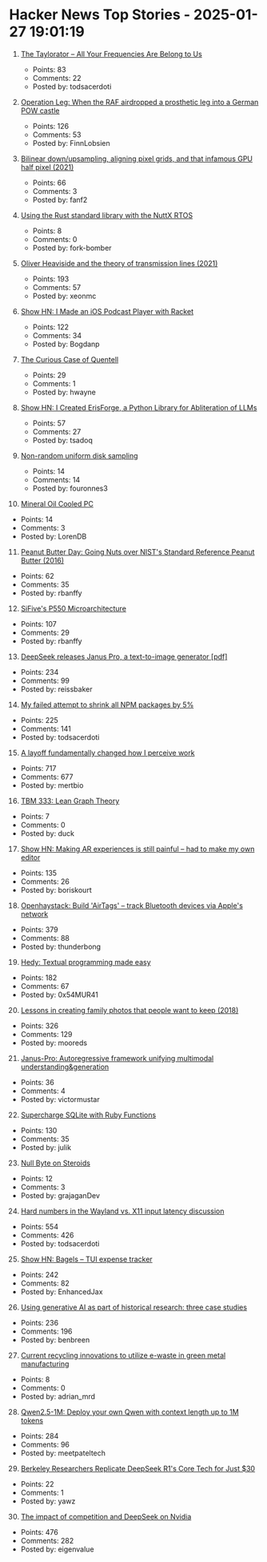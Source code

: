 # Hacker News Top Stories - 2025-01-27 19:01:19

1. [The Taylorator – All Your Frequencies Are Belong to Us](https://www.scd31.com/posts/taylorator)
   - Points: 83
   - Comments: 22
   - Posted by: todsacerdoti

2. [Operation Leg: When the RAF airdropped a prosthetic leg into a German POW castle](https://www.rafbf.org/news-and-stories/raf-history/operation-leg-pilot-unlike-any-other)
   - Points: 126
   - Comments: 53
   - Posted by: FinnLobsien

3. [Bilinear down/upsampling, aligning pixel grids, and that infamous GPU half pixel (2021)](https://bartwronski.com/2021/02/15/bilinear-down-upsampling-pixel-grids-and-that-half-pixel-offset/)
   - Points: 66
   - Comments: 3
   - Posted by: fanf2

4. [Using the Rust standard library with the NuttX RTOS](https://lupyuen.org/articles/rust7.html)
   - Points: 8
   - Comments: 0
   - Posted by: fork-bomber

5. [Oliver Heaviside and the theory of transmission lines (2021)](https://www.pa3fwm.nl/technotes/tn28-heaviside-transmission-lines.html)
   - Points: 193
   - Comments: 57
   - Posted by: xeonmc

6. [Show HN: I Made an iOS Podcast Player with Racket](https://defn.io/2024/11/16/podcatcher/)
   - Points: 122
   - Comments: 34
   - Posted by: Bogdanp

7. [The Curious Case of Quentell](https://blog.startifact.com/posts/the-curious-case-of-quentell/)
   - Points: 29
   - Comments: 1
   - Posted by: hwayne

8. [Show HN: I Created ErisForge, a Python Library for Abliteration of LLMs](https://github.com/Tsadoq/ErisForge)
   - Points: 57
   - Comments: 27
   - Posted by: tsadoq

9. [Non-random uniform disk sampling](https://victorpoughon.fr/non-random-uniform-disk-sampling/)
   - Points: 14
   - Comments: 14
   - Posted by: fouronnes3

10. [Mineral Oil Cooled PC](https://www.pugetsystems.com/mineral-oil-pc/)
   - Points: 14
   - Comments: 3
   - Posted by: LorenDB

11. [Peanut Butter Day: Going Nuts over NIST's Standard Reference Peanut Butter (2016)](https://www.nist.gov/blogs/taking-measure/going-nuts-over-nists-standard-reference-peanut-butter)
   - Points: 62
   - Comments: 35
   - Posted by: rbanffy

12. [SiFive's P550 Microarchitecture](https://chipsandcheese.com/p/inside-sifives-p550-microarchitecture)
   - Points: 107
   - Comments: 29
   - Posted by: rbanffy

13. [DeepSeek releases Janus Pro, a text-to-image generator [pdf]](https://github.com/deepseek-ai/Janus/blob/main/janus_pro_tech_report.pdf)
   - Points: 234
   - Comments: 99
   - Posted by: reissbaker

14. [My failed attempt to shrink all NPM packages by 5%](https://evanhahn.com/my-failed-attempt-to-shrink-all-npm-packages-by-5-percent/)
   - Points: 225
   - Comments: 141
   - Posted by: todsacerdoti

15. [A layoff fundamentally changed how I perceive work](https://mertbulan.com/2025/01/26/once-you-are-laid-off-you-will-never-be-the-same-again/)
   - Points: 717
   - Comments: 677
   - Posted by: mertbio

16. [TBM 333: Lean Graph Theory](https://cutlefish.substack.com/p/tbm-333-lean-graph-theory)
   - Points: 7
   - Comments: 0
   - Posted by: duck

17. [Show HN: Making AR experiences is still painful – had to make my own editor](https://ordinary.space/)
   - Points: 135
   - Comments: 26
   - Posted by: boriskourt

18. [Openhaystack: Build 'AirTags' – track Bluetooth devices via Apple's network](https://github.com/seemoo-lab/openhaystack)
   - Points: 379
   - Comments: 88
   - Posted by: thunderbong

19. [Hedy: Textual programming made easy](https://www.hedy.org/)
   - Points: 182
   - Comments: 67
   - Posted by: 0x54MUR41

20. [Lessons in creating family photos that people want to keep (2018)](https://estherschindler.medium.com/the-old-family-photos-project-lessons-in-creating-family-photos-that-people-want-to-keep-ea3909129943)
   - Points: 326
   - Comments: 129
   - Posted by: mooreds

21. [Janus-Pro: Autoregressive framework unifying multimodal understanding&generation](https://huggingface.co/deepseek-ai/Janus-Pro-7B)
   - Points: 36
   - Comments: 4
   - Posted by: victormustar

22. [Supercharge SQLite with Ruby Functions](https://blog.julik.nl/2025/01/supercharge-sqlite-with-ruby-functions)
   - Points: 130
   - Comments: 35
   - Posted by: julik

23. [Null Byte on Steroids](https://medium.com/@0xold/null-byte-on-steroids-23f8104a25ec)
   - Points: 12
   - Comments: 3
   - Posted by: grajaganDev

24. [Hard numbers in the Wayland vs. X11 input latency discussion](https://mort.coffee/home/wayland-input-latency/)
   - Points: 554
   - Comments: 426
   - Posted by: todsacerdoti

25. [Show HN: Bagels – TUI expense tracker](https://github.com/EnhancedJax/Bagels)
   - Points: 242
   - Comments: 82
   - Posted by: EnhancedJax

26. [Using generative AI as part of historical research: three case studies](https://resobscura.substack.com/p/the-leading-ai-models-are-now-very)
   - Points: 236
   - Comments: 196
   - Posted by: benbreen

27. [Current recycling innovations to utilize e-waste in green metal manufacturing](https://royalsocietypublishing.org/doi/10.1098/rsta.2023.0239)
   - Points: 8
   - Comments: 0
   - Posted by: adrian_mrd

28. [Qwen2.5-1M: Deploy your own Qwen with context length up to 1M tokens](https://qwenlm.github.io/blog/qwen2.5-1m/)
   - Points: 284
   - Comments: 96
   - Posted by: meetpateltech

29. [Berkeley Researchers Replicate DeepSeek R1's Core Tech for Just $30](https://xyzlabs.substack.com/p/berkeley-researchers-replicate-deepseek)
   - Points: 22
   - Comments: 1
   - Posted by: yawz

30. [The impact of competition and DeepSeek on Nvidia](https://youtubetranscriptoptimizer.com/blog/05_the_short_case_for_nvda)
   - Points: 476
   - Comments: 282
   - Posted by: eigenvalue

